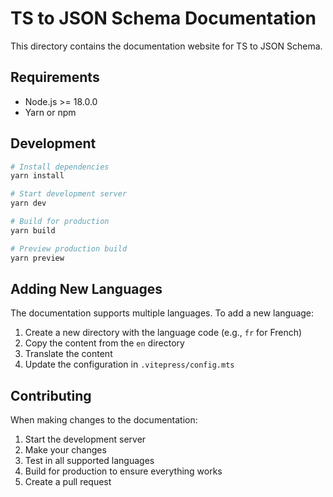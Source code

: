 # TS to JSON Schema Documentation

This directory contains the documentation website for TS to JSON Schema.

## Requirements

- Node.js >= 18.0.0
- Yarn or npm

## Development

```bash
# Install dependencies
yarn install

# Start development server
yarn dev

# Build for production
yarn build

# Preview production build
yarn preview
```

## Adding New Languages

The documentation supports multiple languages. To add a new language:

1. Create a new directory with the language code (e.g., `fr` for French)
2. Copy the content from the `en` directory
3. Translate the content
4. Update the configuration in `.vitepress/config.mts`

## Contributing

When making changes to the documentation:

1. Start the development server
2. Make your changes
3. Test in all supported languages
4. Build for production to ensure everything works
5. Create a pull request 